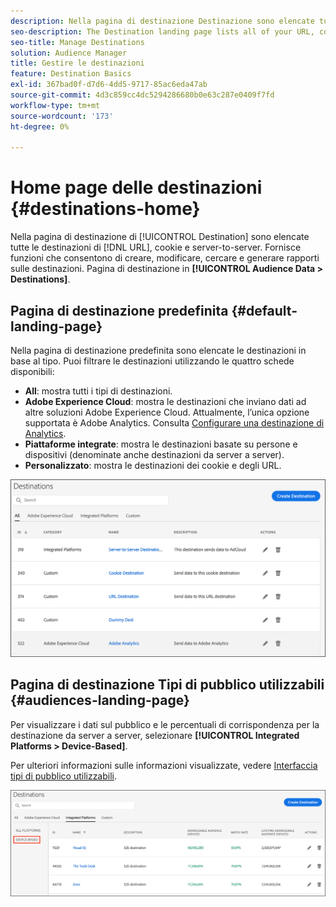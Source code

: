 ```yaml
---
description: Nella pagina di destinazione Destinazione sono elencate tutte le destinazioni URL, cookie e server-to-server. Fornisce funzioni che consentono di creare, modificare, cercare e generare rapporti sulle destinazioni. La pagina di destinazione si trova in Dati pubblico > Destinazioni.
seo-description: The Destination landing page lists all of your URL, cookie, and server-to-server destinations. It provides features that let you create, edit, search for, and report on destinations. The landing page is located in Audience Data > Destinations.
seo-title: Manage Destinations
solution: Audience Manager
title: Gestire le destinazioni
feature: Destination Basics
exl-id: 367bad0f-d7d6-4dd5-9717-85ac6eda47ab
source-git-commit: 4d3c859cc4dc5294286680b0e63c287e0409f7fd
workflow-type: tm+mt
source-wordcount: '173'
ht-degree: 0%

---
```


# Home page delle destinazioni {#destinations-home}

Nella pagina di destinazione di [!UICONTROL Destination] sono elencate tutte le destinazioni di [!DNL URL], cookie e server-to-server. Fornisce funzioni che consentono di creare, modificare, cercare e generare rapporti sulle destinazioni. Pagina di destinazione in **[!UICONTROL Audience Data > Destinations]**.

## Pagina di destinazione predefinita {#default-landing-page}

<!-- destinations-home.xml -->

Nella pagina di destinazione predefinita sono elencate le destinazioni in base al tipo. Puoi filtrare le destinazioni utilizzando le quattro schede disponibili:

* **All**: mostra tutti i tipi di destinazioni.
* **Adobe Experience Cloud**: mostra le destinazioni che inviano dati ad altre soluzioni Adobe Experience Cloud. Attualmente, l’unica opzione supportata è Adobe Analytics. Consulta [Configurare una destinazione di Analytics](/help/using/features/destinations/create-analytics-destination.md).
* **Piattaforme integrate**: mostra le destinazioni basate su persone e dispositivi (denominate anche destinazioni da server a server).
* **Personalizzato**: mostra le destinazioni dei cookie e degli URL.


![](assets/destinations-landing.png)

## Pagina di destinazione Tipi di pubblico utilizzabili {#audiences-landing-page}

Per visualizzare i dati sul pubblico e le percentuali di corrispondenza per la destinazione da server a server, selezionare **[!UICONTROL Integrated Platforms > Device-Based]**.

Per ulteriori informazioni sulle informazioni visualizzate, vedere [Interfaccia tipi di pubblico utilizzabili](/help/using/features/addressable-audiences.md#addressable-audience-interface).

![](/help/using/features/assets/addressable-audiences-landing.png)
